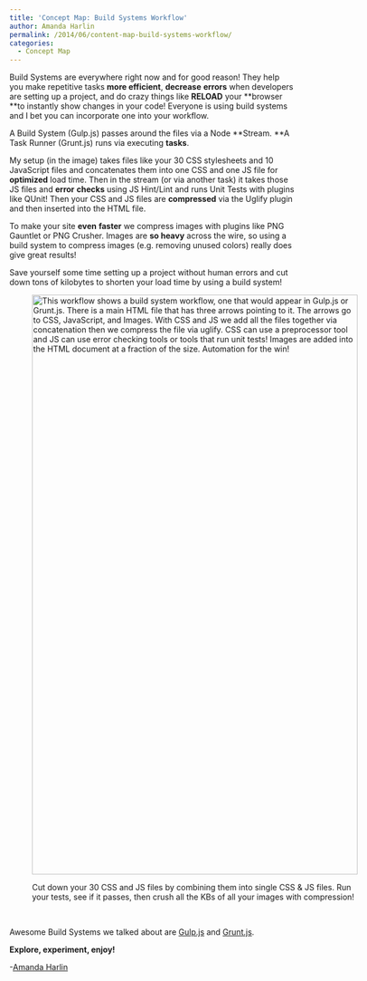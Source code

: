 ```yaml
---
title: 'Concept Map: Build Systems Workflow'
author: Amanda Harlin
permalink: /2014/06/content-map-build-systems-workflow/
categories:
  - Concept Map
---
```

Build Systems are everywhere right now and for good reason! They help you make repetitive tasks **more efficient**, **decrease** **errors** when developers are setting up a project, and do crazy things like **RELOAD** your **browser **to instantly show changes in your code! Everyone is using build systems and I bet you can incorporate one into your workflow.

A Build System (Gulp.js) passes around the files via a Node **Stream. **A Task Runner (Grunt.js) runs via executing **tasks**.

My setup (in the image) takes files like your 30 CSS stylesheets and 10 JavaScript files and concatenates them into one CSS and one JS file for **optimized** load time. Then in the stream (or via another task) it takes those JS files and **error** **checks** using JS Hint/Lint and runs Unit Tests with plugins like QUnit! Then your CSS and JS files are **compressed** via the Uglify plugin and then inserted into the HTML file.

To make your site **even** **faster** we compress images with plugins like PNG Gauntlet or PNG Crusher. Images are **so heavy** across the wire, so using a build system to compress images (e.g. removing unused colors) really does give great results!

Save yourself some time setting up a project without human errors and cut down tons of kilobytes to shorten your load time by using a build system!<figure id="attachment_7793" style="width: 576px;" class="wp-caption alignnone">

[<img class="size-large wp-image-7793" alt="This workflow shows a build system workflow, one that would appear in Gulp.js or Grunt.js. There is a main HTML file that has three arrows pointing to it. The arrows go to CSS, JavaScript, and Images. With CSS and JS we add all the files together via concatenation then we compress the file via uglify. CSS can use a preprocessor tool and JS can use error checking tools or tools that run unit tests! Images are added into the HTML document at a fraction of the size. Automation for the win!" src="/software-carpentry-training-website/uploads/2014/06/20140618_084543-e1403100353388-576x1024.jpg" width="576" height="1024" />][1]<figcaption class="wp-caption-text">Cut down your 30 CSS and JS files by combining them into single CSS & JS files. Run your tests, see if it passes, then crush all the KBs of all your images with compression!</figcaption></figure> 
&nbsp;

Awesome Build Systems we talked about are <a title="Gulp js - build system" href="gulpjs.com" target="_blank">Gulp.js</a> and <a title="Grunt js - task runner" href="http://gruntjs.com/" target="_blank">Grunt.js</a>.

**Explore, experiment, enjoy!**

-<a title="@amandaharlin" href="http://twitter.com/amandaharlin" target="_blank">Amanda Harlin</a>

 [1]: /software-carpentry-training-website/uploads/2014/06/20140618_084543-e1403100353388.jpg
